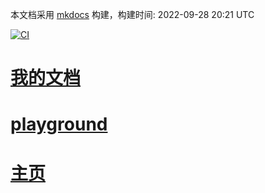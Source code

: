 <link rel="stylesheet" href="_static/css/main.css">
<ins class="adsbygoogle" style="display:block" data-ad-client="ca-pub-6890694312814945" data-ad-slot="5473692530" data-ad-format="auto"  data-full-width-responsive="true"></ins>

本文档采用 [mkdocs](https://github.com/mkdocs/mkdocs) 构建，构建时间: 2022-09-28 20:21 UTC 

[![CI](https://github.com/yunwan1x/awesome-cn/actions/workflows/main.yml/badge.svg)](https://github.com/yunwan1x/awesome-cn/actions/workflows/main.yml)


# [我的文档](https://yunwan1x.github.io/my-document/)
# [playground](https://yunwan1x.github.io/playground/)
# [主页](https://yunwan1x.github.io/)
